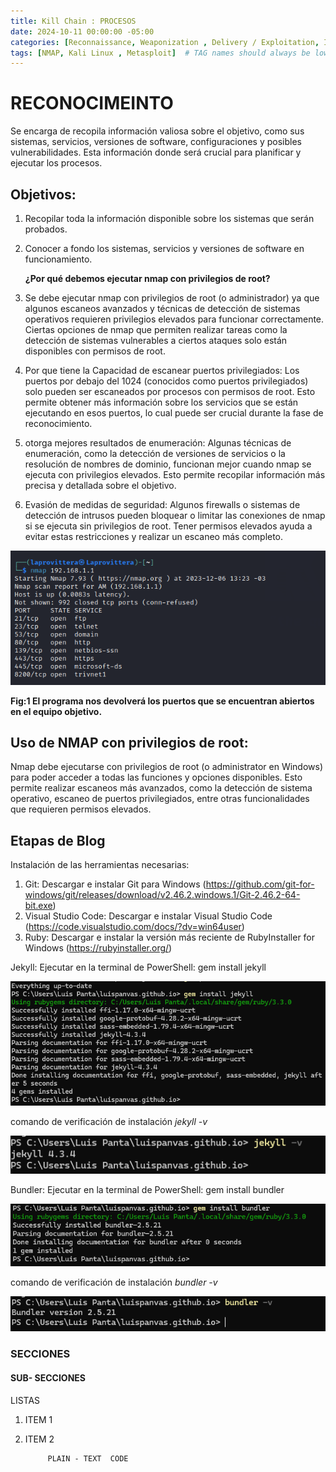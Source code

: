 ```yaml
---
title: Kill Chain : PROCESOS
date: 2024-10-11 00:00:00 -05:00
categories: [Reconnaissance, Weaponization , Delivery / Exploitation, Installation ,Actions on Object, Conclusions]
tags: [NMAP, Kali Linux , Metasploit]  # TAG names should always be lowercase
---
```


# **RECONOCIMEINTO** 
Se encarga de recopila información valiosa sobre el objetivo, como sus sistemas, servicios, versiones de software, configuraciones y posibles vulnerabilidades. Esta información donde será crucial para planificar y ejecutar los procesos.

## Objetivos:

1. Recopilar toda la información disponible sobre los sistemas que serán probados.
2. Conocer a fondo los sistemas, servicios y versiones de software en funcionamiento.

    **¿Por qué debemos ejecutar nmap con privilegios de root?**

1. Se debe ejecutar nmap con privilegios de root (o administrador) ya que  algunos escaneos avanzados y técnicas de detección de sistemas operativos requieren privilegios elevados para funcionar correctamente.
Ciertas opciones de nmap que permiten realizar tareas como la detección de sistemas vulnerables a ciertos ataques solo están disponibles con permisos de root.

2. Por que tiene la Capacidad de escanear puertos privilegiados:
Los puertos por debajo del 1024 (conocidos como puertos privilegiados) solo pueden ser escaneados por procesos con permisos de root.
Esto permite obtener más información sobre los servicios que se están ejecutando en esos puertos, lo cual puede ser crucial durante la fase de reconocimiento.

3. otorga mejores resultados de enumeración:
Algunas técnicas de enumeración, como la detección de versiones de servicios o la resolución de nombres de dominio, funcionan mejor cuando nmap se ejecuta con privilegios elevados.
Esto permite recopilar información más precisa y detallada sobre el objetivo.

4. Evasión de medidas de seguridad:
Algunos firewalls o sistemas de detección de intrusos pueden bloquear o limitar las conexiones de nmap si se ejecuta sin privilegios de root.
Tener permisos elevados ayuda a evitar estas restricciones y realizar un escaneo más completo.

![Fig:1]( /assets/imagen/Fig1.png)

**Fig:1 El programa nos devolverá los puertos que se encuentran abiertos en el equipo objetivo.**


## Uso de NMAP con privilegios de root:
Nmap debe ejecutarse con privilegios de root (o administrator en Windows) para poder acceder a todas las funciones y opciones disponibles. Esto permite realizar escaneos más avanzados, como la detección de sistema operativo, escaneo de puertos privilegiados, entre otras funcionalidades que requieren permisos elevados.

## Etapas de Blog
Instalación de las herramientas necesarias:
1. Git: Descargar e instalar Git para Windows (https://github.com/git-for-windows/git/releases/download/v2.46.2.windows.1/Git-2.46.2-64-bit.exe)
2. Visual Studio Code: Descargar e instalar Visual Studio Code (https://code.visualstudio.com/docs/?dv=win64user)
3. Ruby: Descargar e instalar la versión más reciente de RubyInstaller for Windows (https://rubyinstaller.org/)

Jekyll: Ejecutar en la terminal de PowerShell: gem install jekyll

![figura1](/assets/imagen/figura1.png)

comando de verificación de instalación *jekyll -v*

![figura2](/assets/imagen/figura2.png)

Bundler: Ejecutar en la terminal de PowerShell: gem install bundler

![figura3](/assets/imagen/figura3.png)

comando de verificación de instalación *bundler -v*

![figura4](/assets/imagen/figura4.png)


### SECCIONES

#### SUB- SECCIONES 


LISTAS


1. ITEM 1
2. ITEM 2

            PLAIN - TEXT  CODE 

